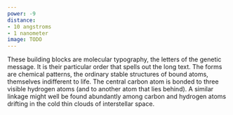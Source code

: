 ```yaml
---
power: -9
distance:
- 10 angstroms
- 1 nanometer
image: TODO
---
```

These building blocks are molecular typography, the letters of the genetic message. It is their particular order that spells out the long text. The forms are chemical patterns, the ordinary stable structures of bound atoms, themselves indifferent to life. The central carbon atom is bonded to three visible hydrogen atoms (and to another atom that lies behind). A similar linkage might well be found abundantly among carbon and hydrogen atoms drifting in the cold thin clouds of interstellar space.
